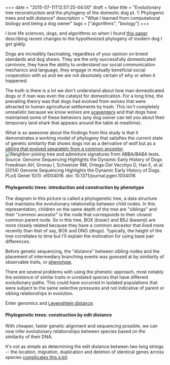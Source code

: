 +++
date = "2015-07-11T12:57:25-04:00"
draft = false
title = "Evolutionary tree reconstruction and the phylogeny of the domestic dog pt. 1: Phylogenic trees and edit distance"
description = "What I learned from computational biology and being a dog owner"
tags = ["algorithms", "biology"]
+++

I love life sciences, dogs, and algorithms so when I found [this paper](http://journals.plos.org/plosgenetics/article?id=10.1371/journal.pgen.1004016) describing recent changes to the hypothesized phylogeny of modern dog I got giddy.  

Dogs are incredibly fascinating, regardless of your opinion on breed standards and dog shows.  They are the only successfully domesticated carnivore, they have the ability to understand our social communication mechanics and language, they engage in mutually beneficial social cooperation with us and we are not absolutely certain of why or when it happened.


The truth is there is a lot we don't understand about *how* man domesticated dogs or if man was even the catalyst for domestication.  For a long time, the prevailing theory was that dogs had evolved from wolves that were attracted to human agricultural settlements by trash.  This isn't completely unrealistic because we know wolves are [scavengers](https://en.wikipedia.org/wiki/Dog_anatomy#Physical_characteristics) and that dogs have maintained some of these behaviors (any dog owner can tell you about their temporary land shark that appears around the table at mealtime).  


What is so awesome about the findings from this study is that it demonstrates a working model of phylogeny that satisfies the current state of genetic similarity that shows dogs not as a derivative of wolf but as a [sibling that evolved separately from a common ancestor](http://mediarelations.cornell.edu/2014/01/16/dogs-and-wolves-diverged-from-common-ancestor/).  ![Neighbor-joining tree and admixture signatures from ABBA/BABA tests.  Source: Genome Sequencing Highlights the Dynamic Early History of Dogs
Freedman AH, Gronau I, Schweizer RM, Ortega-Del Vecchyo D, Han E, et al. (2014) Genome Sequencing Highlights the Dynamic Early History of Dogs. PLoS Genet 10(1): e1004016. doi: 10.1371/journal.pgen.1004016](/img/journal.pgen.1004016.g004.png)

#### Phylogenetic trees: introduction and construction by phenotype

The diagram in this picture is called a phylogenetic tree, a data structure that maintains the evolutionary relationship between child nodes.  In this representation, children on the same depth of the tree are "siblings" and their "common ancestor" is the node that corresponds to their closest common parent node.  So in this tree, BOX (boxer) and BSJ (basenji) are more closely related because they have a common ancestor that lived more recently than that of say, BOX and DNG (dingo).  Typically, the height of the tree correllates to time but I'll explain the motivation for using base pair differences.


Before genetic sequencing, the "distance" between sibling nodes and the placement of intermediary branching events was guessed at by similarity of observable traits, or [phenotype](https://en.wikipedia.org/wiki/Phenetics).  


There are several problems with using the phenetic approach, most notably the existence of similar traits in unrelated species that have different evolutionary paths.  This could have occurred in isolated populations that were subject to the same selective pressures and not indicative of parent or sibling relationships in evolution.  


Enter genomics and [Levenshtein distance](https://en.wikipedia.org/wiki/Levenshtein_distance).

#### Phylogenetic trees: construction by edit distance


With cheaper, faster genetic alignment and sequencing possible, we can now infer evolutionary relationships between species based on the similarity of their DNA.  


It's not as simple as determining the edit distance between two long strings -- the location, migration, duplication and deletion of identical genes across species [complicates this a bit](https://en.wikipedia.org/wiki/Distance_matrices_in_phylogeny#Distance-matrix_methods).  